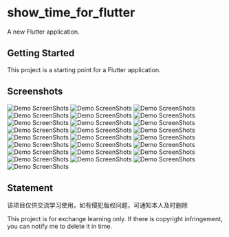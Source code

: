# show_time_for_flutter

A new Flutter application.

## Getting Started

This project is a starting point for a Flutter application.


## Screenshots

![Demo ScreenShots](https://github.com/HappyGhostz/show_time_for_flutter/raw/master/screenshot/flutter_1_1.GIF)
![Demo ScreenShots](https://github.com/HappyGhostz/show_time_for_flutter/raw/master/screenshot/flutter_2_1.GIF)
![Demo ScreenShots](https://github.com/HappyGhostz/show_time_for_flutter/raw/master/screenshot/flutter_2_2.GIF)
![Demo ScreenShots](https://github.com/HappyGhostz/show_time_for_flutter/raw/master/screenshot/flutter_screeenshote_1.jpg)
![Demo ScreenShots](https://github.com/HappyGhostz/show_time_for_flutter/raw/master/screenshot/flutter_screeenshote_5.jpg)
![Demo ScreenShots](https://github.com/HappyGhostz/show_time_for_flutter/raw/master/screenshot/flutter_screeenshote_6.jpg)
![Demo ScreenShots](https://github.com/HappyGhostz/show_time_for_flutter/raw/master/screenshot/flutter_3_1.GIF)
![Demo ScreenShots](https://github.com/HappyGhostz/show_time_for_flutter/raw/master/screenshot/flutter_3_2.GIF)
![Demo ScreenShots](https://github.com/HappyGhostz/show_time_for_flutter/raw/master/screenshot/flutter_screeenshote_2.jpg)
![Demo ScreenShots](https://github.com/HappyGhostz/show_time_for_flutter/raw/master/screenshot/flutter_screeenshote_7.jpg)
![Demo ScreenShots](https://github.com/HappyGhostz/show_time_for_flutter/raw/master/screenshot/flutter_4_1.GIF)
![Demo ScreenShots](https://github.com/HappyGhostz/show_time_for_flutter/raw/master/screenshot/flutter_4_2.GIF)
![Demo ScreenShots](https://github.com/HappyGhostz/show_time_for_flutter/raw/master/screenshot/flutter_4_3.GIF)
![Demo ScreenShots](https://github.com/HappyGhostz/show_time_for_flutter/raw/master/screenshot/flutter_screeenshote_3.jpg)
![Demo ScreenShots](https://github.com/HappyGhostz/show_time_for_flutter/raw/master/screenshot/flutter_screeenshote_8.jpg)
![Demo ScreenShots](https://github.com/HappyGhostz/show_time_for_flutter/raw/master/screenshot/flutter_5_1.GIF)
![Demo ScreenShots](https://github.com/HappyGhostz/show_time_for_flutter/raw/master/screenshot/flutter_5_2.GIF)
![Demo ScreenShots](https://github.com/HappyGhostz/show_time_for_flutter/raw/master/screenshot/flutter_screeenshote_4.jpg)
![Demo ScreenShots](https://github.com/HappyGhostz/show_time_for_flutter/raw/master/screenshot/flutter_screeenshote_9.jpg)
![Demo ScreenShots](https://github.com/HappyGhostz/show_time_for_flutter/raw/master/screenshot/flutter_screeenshote_10.jpg)
![Demo ScreenShots](https://github.com/HappyGhostz/show_time_for_flutter/raw/master/screenshot/flutter_screeenshote_11.jpg)
![Demo ScreenShots](https://github.com/HappyGhostz/show_time_for_flutter/raw/master/screenshot/flutter_screeenshote_12.jpg)
![Demo ScreenShots](https://github.com/HappyGhostz/show_time_for_flutter/raw/master/screenshot/flutter_6_1.GIF)
![Demo ScreenShots](https://github.com/HappyGhostz/show_time_for_flutter/raw/master/screenshot/flutter_6_2.GIF)
![Demo ScreenShots](https://github.com/HappyGhostz/show_time_for_flutter/raw/master/screenshot/flutter_screeenshote_13.jpg)

## Statement

该项目仅供交流学习使用，如有侵犯版权问题，可通知本人及时删除

This project is for exchange learning only. If there is copyright infringement, you can notify me to delete it in time.